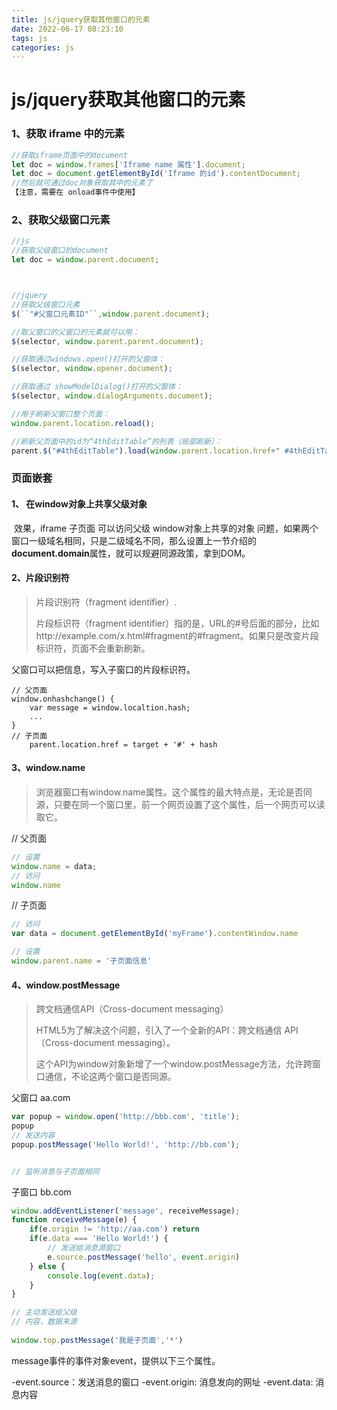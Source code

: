 ```yaml
---
title: js/jquery获取其他窗口的元素
date: 2022-06-17 08:23:10
tags: js
categories: js
---
```

# js/jquery获取其他窗口的元素

### 1、获取 iframe 中的元素

```js
//获取iframe页面中的document
let doc = window.frames['Iframe name 属性'].document;
let doc = document.getElementById('Iframe 的id').contentDocument;
//然后就可通过doc对象获取其中的元素了
【注意，需要在 onload事件中使用】
```

### 2、获取父级窗口元素

<!--more-->

```js
//js
//获取父级窗口的document
let doc = window.parent.document;



//jquery
//获取父级窗口元素
$(``"#父窗口元素ID"``,window.parent.document);

//取父窗口的父窗口的元素就可以用：
$(selector, window.parent.parent.document);

//获取通过windows.open()打开的父窗体：
$(selector, window.opener.document);

//获取通过 showModelDialog()打开的父窗体：
$(selector, window.dialogArguments.document);

//用于刷新父窗口整个页面：
window.parent.location.reload();

//刷新父页面中的id为“4thEditTable”的列表（局部刷新）：
parent.$("#4thEditTable").load(window.parent.location.href+" #4thEditTable");
```

### 页面嵌套

#### 1、 在window对象上共享父级对象

​	效果，iframe 子页面 可以访问父级 window对象上共享的对象
 	问题，如果两个窗口一级域名相同，只是二级域名不同，那么设置上一节介绍的**document.domain**属性，就可以规避同源政策，拿到DOM。

#### 2、片段识别符

> 片段识别符（fragment identifier）.
>
> 片段标识符（fragment identifier）指的是，URL的#号后面的部分，比如http://example.com/x.html#fragment的#fragment。如果只是改变片段标识符，页面不会重新刷新。

 父窗口可以把信息，写入子窗口的片段标识符。

    // 父页面
    window.onhashchange() {
        var message = window.localtion.hash;
        ...
    }
    // 子页面
        parent.location.href = target + '#' + hash
    
    
    
    

#### 3、window.name

> 浏览器窗口有window.name属性。这个属性的最大特点是，无论是否同源，只要在同一个窗口里，前一个网页设置了这个属性，后一个网页可以读取它。

// 父页面

```js
// 设置 
window.name = data;
// 访问
window.name
```

 // 子页面

```js
// 访问
var data = document.getElementById('myFrame').contentWindow.name

// 设置
window.parent.name = '子页面信息'
```



#### 4、window.postMessage

> 跨文档通信API（Cross-document messaging）
>
> HTML5为了解决这个问题，引入了一个全新的API：跨文档通信 API（Cross-document messaging）。
>
> 这个API为window对象新增了一个window.postMessage方法，允许跨窗口通信，不论这两个窗口是否同源。
>         

父窗口 aa.com

```js
var popup = window.open('http://bbb.com', 'title');
popup 
// 发送内容
popup.postMessage('Hello World!', 'http://bb.com');


// 监听消息与子页面相同
```

子窗口 bb.com

```js
window.addEventListener('message', receiveMessage);
function receiveMessage(e) {
    if(e.origin != 'http://aa.com') return
    if(e.data === 'Hello World!') {
        // 发送给消息源窗口
        e.source.postMessage('hello', event.origin)
    } else {
        console.log(event.data);
    }
}

// 主动发送给父级
// 内容，数据来源
 
window.top.postMessage('我是子页面','*')
```

message事件的事件对象event，提供以下三个属性。

-event.source：发送消息的窗口
-event.origin: 消息发向的网址
-event.data: 消息内容

